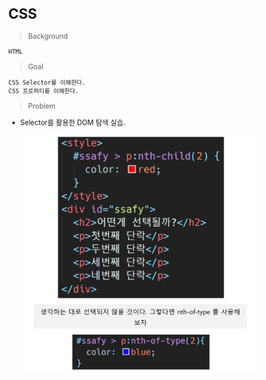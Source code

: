 # CSS

> Background

```
HTML
```

> Goal

```
CSS Selector를 이해한다.
CSS 프로퍼티를 이해한다.
```

> Problem

- Selector를 활용한 DOM 탐색 실습.

  ![](image/6.png)


